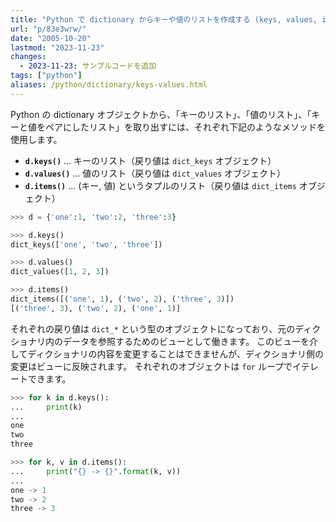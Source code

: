 ```yaml
---
title: "Python で dictionary からキーや値のリストを作成する (keys, values, items)"
url: "p/83e3wrw/"
date: "2005-10-20"
lastmod: "2023-11-23"
changes:
  - 2023-11-23: サンプルコードを追加
tags: ["python"]
aliases: /python/dictionary/keys-values.html
---
```


Python の dictionary オブジェクトから、「キーのリスト」、「値のリスト」、「キーと値をペアにしたリスト」を取り出すには、それぞれ下記のようなメソッドを使用します。

- __`d.keys()`__ ... キーのリスト（戻り値は `dict_keys` オブジェクト）
- __`d.values()`__ ... 値のリスト（戻り値は `dict_values` オブジェクト）
- __`d.items()`__ ... (キー, 値) というタプルのリスト（戻り値は `dict_items` オブジェクト）

```python
>>> d = {'one':1, 'two':2, 'three':3}

>>> d.keys()
dict_keys(['one', 'two', 'three'])

>>> d.values()
dict_values([1, 2, 3])

>>> d.items()
dict_items([('one', 1), ('two', 2), ('three', 3)])
[('three', 3), ('two', 2), ('one', 1)]
```

それぞれの戻り値は `dict_*` という型のオブジェクトになっており、元のディクショナリ内のデータを参照するためのビューとして働きます。
このビューを介してディクショナリの内容を変更することはできませんが、ディクショナリ側の変更はビューに反映されます。
それぞれのオブジェクトは `for` ループでイテレートできます。

```python
>>> for k in d.keys():
...     print(k)
...
one
two
three

>>> for k, v in d.items():
...     print("{} -> {}".format(k, v))
...
one -> 1
two -> 2
three -> 3
```

